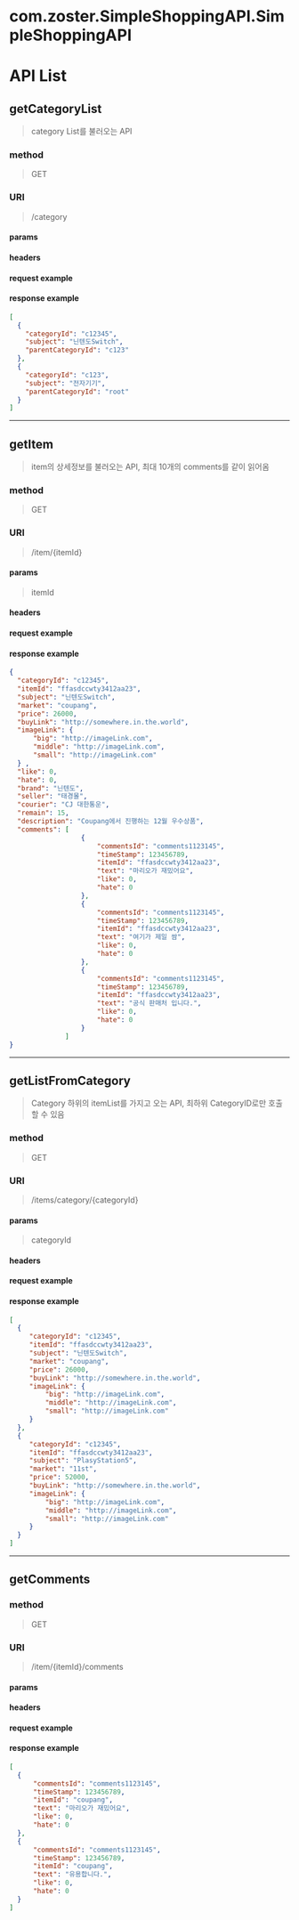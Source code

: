 # com.zoster.SimpleShoppingAPI.SimpleShoppingAPI

# API List
## getCategoryList
> category List를 불러오는 API
### method
> GET
### URI
> /category
#### params
#### headers
#### request example
#### response example
```json
[
  {
    "categoryId": "c12345",
    "subject": "닌텐도Switch",
    "parentCategoryId": "c123"
  },
  {
    "categoryId": "c123",
    "subject": "전자기기",
    "parentCategoryId": "root"
  }
]
```
---
## getItem
> item의 상세정보를 불러오는 API, 최대 10개의 comments를 같이 읽어옴
### method
> GET
### URI
> /item/{itemId}
#### params
> itemId
#### headers
#### request example
#### response example
```json
{
  "categoryId": "c12345",
  "itemId": "ffasdccwty3412aa23",
  "subject": "닌텐도Switch",
  "market": "coupang",
  "price": 26000,
  "buyLink": "http://somewhere.in.the.world",
  "imageLink": {
      "big": "http://imageLink.com",
      "middle": "http://imageLink.com",
      "small": "http://imageLink.com"
  } ,
  "like": 0,
  "hate": 0,
  "brand": "닌텐도",
  "seller": "태경몰",
  "courier": "CJ 대한통운",
  "remain": 15,
  "description": "Coupang에서 진행하는 12월 우수상품",
  "comments": [
                  {
                      "commentsId": "comments1123145",
                      "timeStamp": 123456789,
                      "itemId": "ffasdccwty3412aa23",
                      "text": "마리오가 재밌어요",
                      "like": 0,
                      "hate": 0
                  },
                  {
                      "commentsId": "comments1123145",
                      "timeStamp": 123456789,
                      "itemId": "ffasdccwty3412aa23",
                      "text": "여기가 제일 쌈",
                      "like": 0,
                      "hate": 0
                  },
                  {
                      "commentsId": "comments1123145",
                      "timeStamp": 123456789,
                      "itemId": "ffasdccwty3412aa23",
                      "text": "공식 판매처 입니다.",
                      "like": 0,
                      "hate": 0
                  }
              ]
}
```

---
## getListFromCategory
> Category 하위의 itemList를 가지고 오는 API, 최하위 CategoryID로만 호출 할 수 있음
### method
> GET
### URI
> /items/category/{categoryId}
#### params
> categoryId
#### headers
#### request example
#### response example
```json
[
  {
     "categoryId": "c12345",
     "itemId": "ffasdccwty3412aa23",
     "subject": "닌텐도Switch",
     "market": "coupang",
     "price": 26000,
     "buyLink": "http://somewhere.in.the.world",
     "imageLink": {
         "big": "http://imageLink.com",
         "middle": "http://imageLink.com",
         "small": "http://imageLink.com"
     } 
  },
  {
     "categoryId": "c12345",
     "itemId": "ffasdccwty3412aa23",
     "subject": "PlasyStation5",
     "market": "11st",
     "price": 52000,
     "buyLink": "http://somewhere.in.the.world",
     "imageLink": {
         "big": "http://imageLink.com",
         "middle": "http://imageLink.com",
         "small": "http://imageLink.com"
     } 
  }
]
```
---
## getComments
### method
> GET
### URI
> /item/{itemId}/comments
#### params
#### headers
#### request example
#### response example
```json
[
  {
      "commentsId": "comments1123145",
      "timeStamp": 123456789,
      "itemId": "coupang",
      "text": "마리오가 재밌어요",
      "like": 0,
      "hate": 0
  },
  {
      "commentsId": "comments1123145",
      "timeStamp": 123456789,
      "itemId": "coupang",
      "text": "유용합니다.",
      "like": 0,
      "hate": 0
  }
]
```